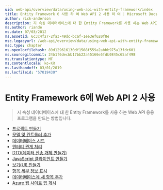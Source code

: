 ```yaml
---
uid: web-api/overview/data/using-web-api-with-entity-framework/index
title: Entity Framework 6 사용 하 여 Web API 2 사용 하 여 | Microsoft Docs
author: rick-anderson
description: 지 속성 데이터베이스에 대 한 Entity Framework를 사용 하는 Web API 응용 프로그램을 만드는 방법입니다.
ms.author: riande
ms.date: 07/03/2012
ms.assetid: 6c3c4f27-2fa3-49dc-bcaf-1ee3ef620f8e
msc.legacyurl: /web-api/overview/data/using-web-api-with-entity-framework
msc.type: chapter
ms.openlocfilehash: 89d129616130df1508f559a2abbb975a13fdc601
ms.sourcegitcommit: 24b1f6decbb17bb22a45166e5fdb0845c65af498
ms.translationtype: MT
ms.contentlocale: ko-KR
ms.lasthandoff: 03/01/2019
ms.locfileid: "57019430"
---
```

<a name="using-web-api-2-with-entity-framework-6"></a>Entity Framework 6에 Web API 2 사용
====================
> 지 속성 데이터베이스에 대 한 Entity Framework를 사용 하는 Web API 응용 프로그램을 만드는 방법입니다.


- [프로젝트 만들기](part-1.md)
- [모델 및 컨트롤러 추가](part-2.md)
- [데이터베이스 시드](part-3.md)
- [엔터티 관계 처리](part-4.md)
- [DTO(데이터 전송 개체 만들기)](part-5.md)
- [JavaScript 클라이언트 만들기](part-6.md)
- [보기(UI) 만들기](part-7.md)
- [항목 세부 정보 표시](part-8.md)
- [데이터베이스에 새 항목 추가](part-9.md)
- [Azure 웹 사이트 앱 게시](part-10.md)
